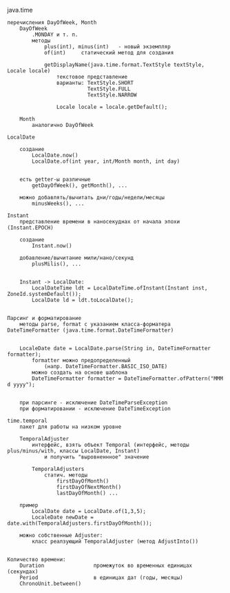 java.time
    
    перечисления DayOfWeek, Month
        DayOfWeek
            .MONDAY и т. п.
            методы
                plus(int), minus(int)   - новый экземпляр
                of(int)     статический метод для создания

                getDisplayName(java.time.format.TextStyle textStyle, Locale locale)
                    текстовое представление
                    варианты: TextStyle.SHORT
                              TextStyle.FULL
                              TextStyle.NARROW

                    Locale locale = locale.getDefault();

        Month
            аналогично DayOfWeek

    LocalDate

        создание 
            LocalDate.now()
            LocalDate.of(int year, int/Month month, int day)


        есть getter-ы различные 
            getDayOfWeek(), getMonth(), ...

        можно добавлять/вычитать дни/годы/недели/месяцы
            minusWeeks(), ...

    Instant
        представление времени в наносекуднах от начала эпохи (Instant.EPOCH)

        создание
            Instant.now()

        добавление/вычитание мили/нано/секунд  
            plusMilis(), ...


        Instant -> LocalDate:
            LocalDateTime ldt = LocalDateTime.ofInstant(Instant inst, ZoneId.systemDefault());
            LocalDate ld = ldt.toLocalDate();


    Парсинг и форматирование
        методы parse, format c указанием класса-форматера DateTimeFormatter (java.time.format.DateTimeFormatter)

        
        LocaleDate date = LocalDate.parse(String in, DateTimeFormatter formatter);
            formatter можно предопределенный
                (напр. DateTimeFormatter.BASIC_ISO_DATE)
            можно создать на основе шаблона
            DateTimeFormatter formatter = DateTimeFormatter.ofPattern("MMM d yyyy");


        при парсинге - исключение DateTimeParseException
        при форматировании - исключение DateTimeException

    time.temporal
        пакет для работы на низком уровне

        TemporalAdjuster
            интерфейс, взять объект Temporal (интерфейс, методы plus/minus/with, классы LocalDate, Instant) 
                и получить "выровненнное" значение

            TemporalAdjusters
                статич. методы
                    firstDayOfMonth()
                    firstDayOfNextMonth() 
                    lastDayOfMonth() ...

        пример
            LocalDate date = LocalDate.of(1,3,5);
            LocaleDate newDate = date.with(TemporalAdjusters.firstDayOfMonth());

        можно собственные Adjuster:
            класс реалзующий TemporalAdjuster (метод AdjustInto())


    Количество времени:
        Duration                промежуток во временных единицах (секундах)
        Period                  в единицах дат (годы, месяцы)
        ChronoUnit.between()    


        










